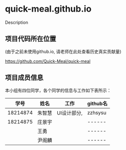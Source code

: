 # quick-meal.github.io
Description


##  项目代码所在位置
(由于之前未使用github.io, 请老师在此处查看历史真实贡献量)

https://github.com/Quick-Meal/quick-meal

##  项目成员信息

本小组有四位同学，各个同学的信息与工作如下表所示：

| 学号     |   姓名    | 工作 |   github名   |
| -------- | ------ | ---- | ------ |
| 18214874 | 朱智慧 |  UI设计部分,    | zzhsysu |
| 18214875 | 庄景宇 |      | ------ |
|          | 王勇   |      | ------ |
|          | 尹阁麟 |      | ------ |


